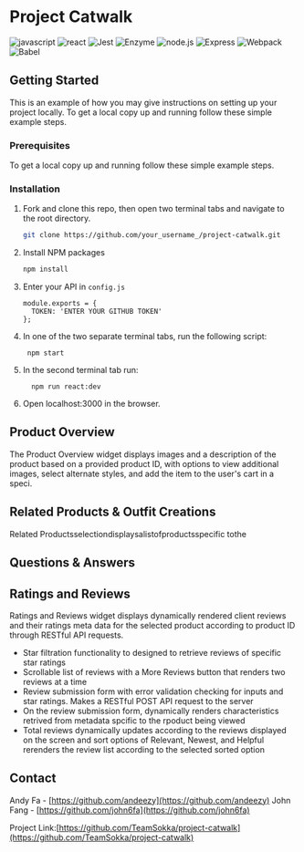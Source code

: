 # Project Catwalk
<!-- [![Contributors][contributors-shield]][contributors-url]
[![Forks][forks-shield]][forks-url]
[![Stargazers][stars-shield]][stars-url]
[![Issues][issues-shield]][issues-url]
[![MIT License][license-shield]][license-url]
[![LinkedIn][linkedin-shield]][linkedin-url] -->

![javascript](https://img.shields.io/badge/JavaScript-20232A?style=for-the-badge&logo=javascript&logoColor=F7DF1E)
![react](https://img.shields.io/badge/React-20232A?style=for-the-badge&logo=react&logoColor=61DAFB)
![Jest](https://img.shields.io/badge/-Jest-20232A?style=for-the-badge&logo=jest&logoColor=red)
![Enzyme](https://img.shields.io/badge/-Enzyme-20232A?style=for-the-badge&logo=testingLibrary&logoColor=red)
![node.js](https://img.shields.io/badge/Node.js-20232A?style=for-the-badge&logo=nodedotjs&logoColor=green)
![Express](https://img.shields.io/badge/-Express-20232A?style=for-the-badge&logo=express&logoColor=yellow)
![Webpack](https://img.shields.io/badge/-webpack-20232A?style=for-the-badge&logo=webpack&logoColor=blueviolet)
![Babel](https://img.shields.io/badge/-Babel-20232A?style=for-the-badge&logo=babel&logoColor=yellow)

<!-- GETTING STARTED -->
## Getting Started

This is an example of how you may give instructions on setting up your project locally.
To get a local copy up and running follow these simple example steps.

### Prerequisites
To get a local copy up and running follow these simple example steps.
### Installation
1. Fork and clone this repo, then open two terminal tabs and navigate to the root directory.
   ```sh
   git clone https://github.com/your_username_/project-catwalk.git
   ```

2. Install NPM packages
   ```sh
   npm install
   ```

3. Enter your API in `config.js`
   ```JS
   module.exports = {
     TOKEN: 'ENTER YOUR GITHUB TOKEN'
   };
   ```

4. In one of the two separate terminal tabs, run the following script:
   ```
    npm start
   ```

5. In the second terminal tab run:
   ```
     npm run react:dev
   ```

6. Open localhost:3000 in the browser.



## Product Overview
The Product Overview widget displays images and a description of the product based on a provided product ID, with options to view additional images, select alternate styles, and add the item to the user's cart in a speci.


## Related Products & Outfit Creations
Related Productsselectiondisplaysalistofproductsspecific tothe
## Questions & Answers

## Ratings and Reviews
Ratings and Reviews widget displays dynamically rendered client reviews and their ratings meta data for the selected product according to product ID through RESTful API requests.

* Star filtration functionality to designed to retrieve reviews of specific star ratings
* Scrollable list of reviews with a More Reviews button that renders two reviews at a time
* Review submission form with error validation checking for inputs and star ratings. Makes a RESTful POST API request to the server
* On the review submission form, dynamically renders characteristics retrived from metadata spcific to the rpoduct being viewed
* Total reviews dynamically updates according to the reviews displayed on the screen and sort options of Relevant, Newest, and Helpful rerenders the review list according to the selected sorted option

<!-- CONTACT -->
## Contact
Andy Fa - [https://github.com/andeezy](https://github.com/andeezy)
John Fang - [https://github.com/john6fa](https://github.com/john6fa)

Project Link:[https://github.com/TeamSokka/project-catwalk](https://github.com/TeamSokka/project-catwalk)

<!-- MARKDOWN LINKS & IMAGES -->
<!-- https://www.markdownguide.org/basic-syntax/#reference-style-links -->
[contributors-shield]: https://img.shields.io/github/contributors/othneildrew/Best-README-Template.svg?style=for-the-badge
[contributors-url]: https://github.com/othneildrew/Best-README-Template/graphs/contributors
[forks-shield]: https://img.shields.io/github/forks/othneildrew/Best-README-Template.svg?style=for-the-badge
[forks-url]: https://github.com/othneildrew/Best-README-Template/network/members
[stars-shield]: https://img.shields.io/github/stars/othneildrew/Best-README-Template.svg?style=for-the-badge
[stars-url]: https://github.com/othneildrew/Best-README-Template/stargazers
[issues-shield]: https://img.shields.io/github/issues/othneildrew/Best-README-Template.svg?style=for-the-badge
[issues-url]: https://github.com/othneildrew/Best-README-Template/issues
[license-shield]: https://img.shields.io/github/license/othneildrew/Best-README-Template.svg?style=for-the-badge
[license-url]: https://github.com/othneildrew/Best-README-Template/blob/master/LICENSE.txt
[linkedin-shield]: https://img.shields.io/badge/-LinkedIn-black.svg?style=for-the-badge&logo=linkedin&colorB=555
[linkedin-url]: https://linkedin.com/in/othneildrew
[product-screenshot]: images/screenshot.png




